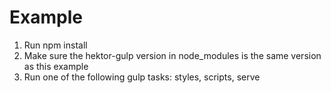 # Example
1. Run npm install
2. Make sure the hektor-gulp version in node_modules is the same version as this example
3. Run one of the following gulp tasks: styles, scripts, serve